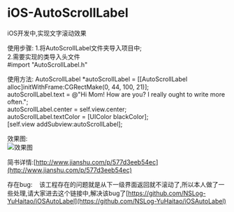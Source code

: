 # iOS-AutoScrollLabel

iOS开发中,实现文字滚动效果

使用步骤:
1.将AutoScrollLabel文件夹导入项目中;</br>
2.需要实现的类导入头文件</br>
#import "AutoScrollLabel.h"

使用方法:
AutoScrollLabel *autoScrollLabel = [[AutoScrollLabel alloc]initWithFrame:CGRectMake(0, 44, 100, 21)];</br>
autoScrollLabel.text = @"Hi Mom!  How are you?  I really ought to write more often.";</br>
autoScrollLabel.center = self.view.center;</br>
autoScrollLabel.textColor = [UIColor blackColor];</br>
[self.view addSubview:autoScrollLabel];

效果图:</br>
![效果图](https://github.com/NSLog-YuHaitao/iOS-AutoScrollLabel/blob/master/AutoScrollLabel.gif)

简书详情:[http://www.jianshu.com/p/577d3eeb54ec](http://www.jianshu.com/p/577d3eeb54ec)

存在bug:
    该工程存在的问题就是从下一级界面返回就不滚动了,所以本人做了一些处理,请大家进去这个链接中,解决该bug了[https://github.com/NSLog-YuHaitao/iOSAutoLabel](https://github.com/NSLog-YuHaitao/iOSAutoLabel)
